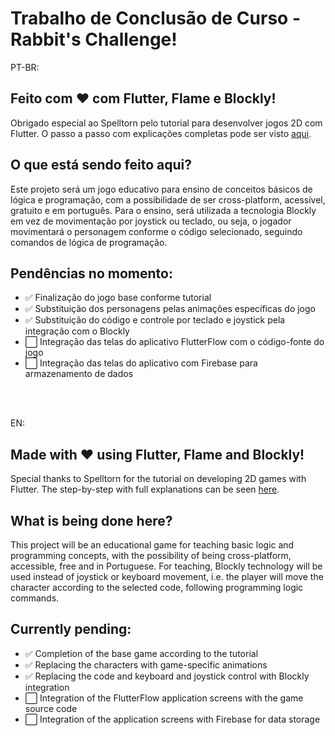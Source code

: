# Trabalho de Conclusão de Curso - Rabbit's Challenge!

PT-BR:
## Feito com ❤️ com Flutter, Flame e Blockly!

Obrigado especial ao Spelltorn pelo tutorial para desenvolver jogos 2D com Flutter. O passo a passo com explicações completas pode ser visto [aqui](https://youtube.com/playlist?list=PLRRATgFqhVCh8qD7xmaSbwG1vfaCddvCM&si=adnKajhjttysi_TZ).

## O que está sendo feito aqui?

Este projeto será um jogo educativo para ensino de conceitos básicos de lógica e programação, com a possibilidade de ser cross-platform, acessível, gratuito e em português. Para o ensino, será utilizada a tecnologia Blockly em vez de movimentação por joystick ou teclado, ou seja, o jogador movimentará o personagem conforme o código selecionado, seguindo comandos de lógica de programação.

## Pendências no momento:

<ul>
<li>✅ Finalização do jogo base conforme tutorial</li>
<li>✅ Substituição dos personagens pelas animações específicas do jogo</li>
<li>✅ Substituição do código e controle por teclado e joystick pela integração com o Blockly</li>
<li>⬜ Integração das telas do aplicativo FlutterFlow com o código-fonte do jogo</li>
<li>⬜ Integração das telas do aplicativo com Firebase para armazenamento de dados</li>
</ul>
<br>
<br>

EN:
## Made with ❤️ using Flutter, Flame and Blockly!

Special thanks to Spelltorn for the tutorial on developing 2D games with Flutter. The step-by-step with full explanations can be seen [here](https://youtube.com/playlist?list=PLRRATgFqhVCh8qD7xmaSbwG1vfaCddvCM&si=adnKajhjttysi_TZ).

## What is being done here?

This project will be an educational game for teaching basic logic and programming concepts, with the possibility of being cross-platform, accessible, free and in Portuguese. For teaching, Blockly technology will be used instead of joystick or keyboard movement, i.e. the player will move the character according to the selected code, following programming logic commands.

## Currently pending:

<ul>
<li>✅ Completion of the base game according to the tutorial</li>
<li>✅ Replacing the characters with game-specific animations</li>
<li>✅ Replacing the code and keyboard and joystick control with Blockly integration</li>
<li>⬜ Integration of the FlutterFlow application screens with the game source code</li>
<li>⬜ Integration of the application screens with Firebase for data storage</li>
</ul>
